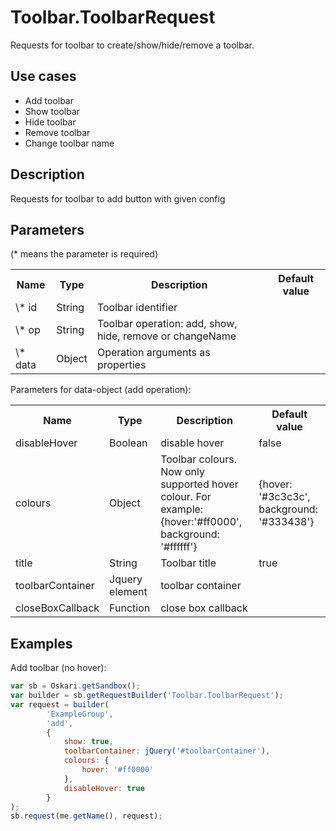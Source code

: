 # Toolbar.ToolbarRequest

Requests for toolbar to create/show/hide/remove a toolbar.

## Use cases

- Add toolbar
- Show toolbar
- Hide toolbar
- Remove toolbar
- Change toolbar name

## Description

Requests for toolbar to add button with given config

## Parameters

(* means the parameter is required)

<table class="table">
<tr>
  <th> Name</th><th> Type</th><th> Description</th><th> Default value</th>
</tr>
<tr>
  <td> \* id </td><td> String</td><td> Toolbar identifier </td><td> </td>
</tr>
<tr>
  <td> \* op </td><td> String</td><td> Toolbar operation: add, show, hide, remove or changeName </td><td> </td>
</tr>
<tr>
  <td> \* data </td><td> Object </td><td> Operation arguments as properties </td><td> </td>
</tr>
</table>


Parameters for data-object (add operation):

<table class="table">
<tr>
  <th> Name</th><th> Type</th><th> Description</th><th> Default value</th>
</tr>
<tr>
  <td> disableHover </td><td> Boolean </td><td> disable hover </td><td> false </td>
</tr>
<tr>
  <td> colours </td><td> Object </td><td> Toolbar colours. Now only supported hover colour. For example: {hover:'#ff0000', background: '#ffffff'} </td><td> {hover: '#3c3c3c', background: '#333438'} </td>
</tr>
<tr>
  <td> title </td><td> String </td><td> Toolbar title </td><td> true </td>
</tr>
<tr>
  <td> toolbarContainer </td><td> Jquery element </td><td> toolbar container </td><td> </td>
</tr>
<tr>
  <td> closeBoxCallback </td><td> Function </td><td> close box callback </td><td> </td>
</tr>

</table>




## Examples

Add toolbar (no hover):
```javascript
var sb = Oskari.getSandbox();
var builder = sb.getRequestBuilder('Toolbar.ToolbarRequest');
var request = builder(
        'ExampleGroup',
        'add',
        {
            show: true,
            toolbarContainer: jQuery('#toolbarContainer'),
            colours: {
                hover: '#ff0000'
            },
            disableHover: true
        }
);
sb.request(me.getName(), request);

```

